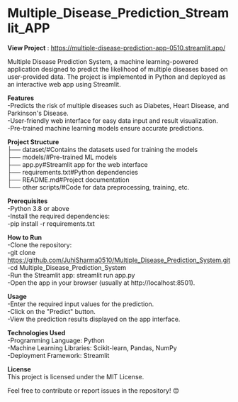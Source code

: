 # Multiple_Disease_Prediction_Streamlit_APP
**View Project** : https://multiple-disease-prediction-app-0510.streamlit.app/

Multiple Disease Prediction System, a machine learning-powered application designed to predict the likelihood of multiple diseases based on user-provided data. The project is implemented in Python and deployed as an interactive web app using Streamlit.

**Features** <br>
-Predicts the risk of multiple diseases such as Diabetes, Heart Disease, and Parkinson's Disease.<br>
-User-friendly web interface for easy data input and result visualization.<br>
-Pre-trained machine learning models ensure accurate predictions.

**Project Structure** <br>
├── dataset/#Contains the datasets used for training the models<br>
├── models/#Pre-trained ML models<br>
├── app.py#Streamlit app for the web interface<br>
├── requirements.txt#Python dependencies<br>
├── README.md#Project documentation<br>
└── other scripts/#Code for data preprocessing, training, etc.

**Prerequisites**<br>
-Python 3.8 or above<br>
-Install the required dependencies:<br>
-pip install -r requirements.txt

**How to Run**<br>
-Clone the repository:<br>
-git clone https://github.com/JuhiSharma0510/Multiple_Disease_Prediction_System.git<br>
-cd Multiple_Disease_Prediction_System<br>
-Run the Streamlit app: streamlit run app.py<br>
-Open the app in your browser (usually at http://localhost:8501).

**Usage**<br>
-Enter the required input values for the prediction.<br>
-Click on the "Predict" button.<br>
-View the prediction results displayed on the app interface.

**Technologies Used**<br>
-Programming Language: Python<br>
-Machine Learning Libraries: Scikit-learn, Pandas, NumPy<br>
-Deployment Framework: Streamlit

**License**<br>
This project is licensed under the MIT License.<br>

Feel free to contribute or report issues in the repository! 😊
